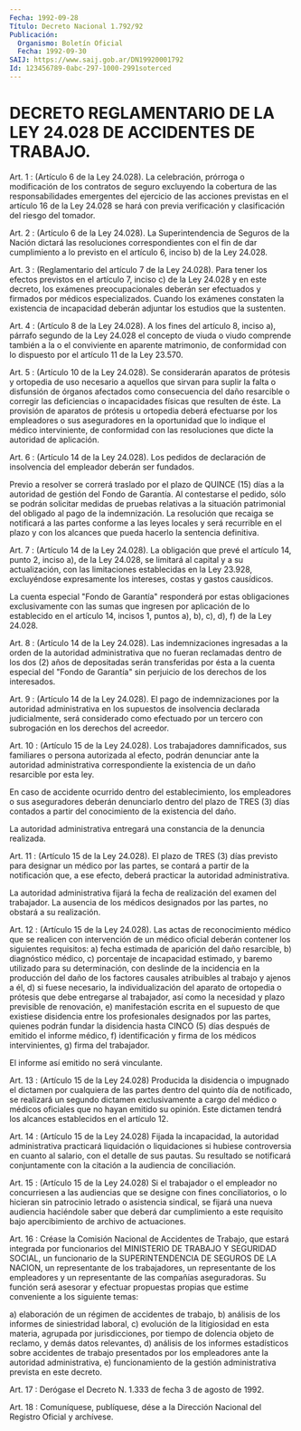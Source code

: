```yaml
---
Fecha: 1992-09-28
Título: Decreto Nacional 1.792/92
Publicación:
  Organismo: Boletín Oficial
  Fecha: 1992-09-30
SAIJ: https://www.saij.gob.ar/DN19920001792
Id: 123456789-0abc-297-1000-2991soterced
---
```

# DECRETO REGLAMENTARIO DE LA LEY 24.028 DE ACCIDENTES DE TRABAJO.

<a id="1"></a>
Art.  1  :  (Artículo  6  de  la  Ley 24.028). La celebración, prórroga o modificación de los contratos  de  seguro  excluyendo la cobertura de las responsabilidades emergentes del ejercicio  de las acciones previstas en el artículo 16 de la Ley 24.028 se hará  con previa  verificación  y  clasificación  del  riesgo  del  tomador.

<a id="2"></a>
Art. 2 : (Artículo 6 de la Ley 24.028). La Superintendencia de Seguros  de la Nación dictará las resoluciones correspondientes con el fin de  dar  cumplimiento a lo previsto en el artículo 6, inciso b) de la Ley 24.028.

<a id="3"></a>
Art. 3 : (Reglamentario del artículo 7 de la Ley 24.028). Para tener  los  efectos previstos en el artículo 7, inciso c) de la Ley 24.028 y en este  decreto,  los  exámenes  preocupacionales deberán ser  efectuados y firmados por médicos especializados.  Cuando  los exámenes  constaten  la  existencia de incapacidad deberán adjuntar los estudios que la sustenten.

<a id="4"></a>
Art.  4  :  (Artículo  8  de  la  Ley 24.028). A los fines del artículo  8,  inciso  a),  párrafo  segundo de  la  Ley  24.028  el concepto de viuda o viudo comprende también  a  la o el conviviente en  aparente  matrimonio,  de conformidad con lo dispuesto  por  el artículo 11 de la Ley 23.570.

<a id="5"></a>
Art.  5  :  (Artículo  10  de  la Ley 24.028). Se considerarán aparatos de prótesis y ortopedia de uso  necesario  a  aquellos que sirvan para suplir la falta o disfunsión de órganos afectados  como consecuencia  del  daño  resarcible  o  corregir las deficiencias o incapacidades  físicas  que  resulten  de  éste.  La  provisión  de aparatos  de  prótesis  u  ortopedia  deberá  efectuarse   por  los empleadores o sus aseguradores en la oportunidad que lo indique  el médico  interviniente,  de  conformidad  con  las  resoluciones que dicte la autoridad de aplicación.

<a id="6"></a>
Art.  6  :  (Artículo  14  de  la  Ley 24.028). Los pedidos de declaración  de  insolvencia del empleador  deberán  ser  fundados.

Previo a resolver  se correrá traslado por el plazo de QUINCE (15) días  a  la autoridad  de   gestión  del  Fondo  de  Garantía.  Al contestarse el pedido, sólo se  podrán solicitar medidas de pruebas relativas a la situación patrimonial  del  obligado  al  pago de la indemnización.  La  resolución  que  recaiga  se  notificará  a las partes  conforme  a las leyes locales y será recurrible en el plazo y con los alcances  que  pueda  hacerlo  la  sentencia  definitiva.

<a id="7"></a>
Art.  7  :  (Artículo  14 de la Ley 24.028). La obligación que prevé el artículo 14, punto 2,  inciso  a),  de  la  Ley 24.028, se limitará  al  capital  y  a  su actualización, con las limitaciones establecidas  en  la  Ley  23.928,  excluyéndose  expresamente  los intereses, costas y gastos causídicos.

La  cuenta  especial  "Fondo de  Garantía"  responderá  por  estas obligaciones  exclusivamente    con  las  sumas  que  ingresen  por aplicación de lo establecido en el  artículo  14, incisos 1, puntos a), b), c), d), f) de la Ley 24.028.

<a id="8"></a>
Art.  8  : (Artículo 14 de la Ley 24.028). Las indemnizaciones ingresadas a la  orden de la autoridad administrativa que no fueran reclamadas  dentro  de  los  dos  (2)  años  de  depositadas  serán transferidas  por ésta a la cuenta especial del "Fondo de Garantía" sin perjuicio de los derechos de los interesados.

<a id="9"></a>
Art. 9 : (Artículo 14 de la Ley 24.028). El pago de indemnizaciones  por  la  autoridad administrativa en los supuestos de  insolvencia  declarada  judicialmente,  será  considerado  como efectuado  por  un tercero con  subrogación  en  los  derechos  del acreedor.

<a id="10"></a>
Art.  10  :  (Artículo  15 de la Ley 24.028). Los trabajadores damnificados,  sus  familiares  o  persona  autorizada  al  efecto, podrán denunciar ante la autoridad  administrativa  correspondiente la existencia de un daño resarcible por esta ley.

En  caso  de  accidente  ocurrido dentro del establecimiento,  los empleadores o  sus aseguradores  deberán  denunciarlo  dentro  del plazo de TRES (3)  días contados  a  partir del conocimiento de la existencia del daño.

La  autoridad  administrativa  entregará   una  constancia  de  la denuncia realizada.

<a id="11"></a>
Art. 11 : (Artículo 15 de la Ley 24.028). El plazo de TRES (3) días previsto  para designar un médico por las partes, se contará a partir de la notificación  que,  a  ese efecto, deberá practicar la autoridad administrativa.

La autoridad administrativa fijará la  fecha  de  realización  del examen  del trabajador.  La ausencia de los médicos designados por las partes, no obstará a su realización.

<a id="12"></a>
Art.  12  :  (Artículo  15  de  la  Ley  24.028). Las actas de reconocimiento  médico  que  se  realicen  con intervención  de  un médico  oficial  deberán  contener  los siguientes  requisitos:  a) fecha  estimada de aparición del daño  resarcible,  b)  diagnóstico médico,  c)  porcentaje de incapacidad estimado, y baremo utilizado para  su  determinación, con  deslinde  de  la  incidencia  en  la producción  del  daño  de  los  factores  causales  atribuibles  al trabajo  y ajenos a él, d) si fuese necesario, la individualización del  aparato  de  ortopedia  o  prótesis  que  debe  entregarse  al trabajador, así como la necesidad y plazo previsible de renovación,   e)  manifestación  escrita  en  el  supuesto  de  que existiese disidencia  entre  los  profesionales  designados por las partes, quienes podrán fundar la disidencia hasta  CINCO  (5)  días después de emitido el informe médico, f) identificación y firma  de los    médicos    intervinientes,  g)  firma  del  trabajador.

El informe así emitido no será vinculante.

<a id="13"></a>
Art.  13  :  (Artículo  15  de  la  Ley  24.028)  Producida la disidencia  o  impugnado  el dictamen por cualquiera de las  partes dentro  del  quinto  día de notificado,  se  realizará  un  segundo dictamen exclusivamente  a cargo del médico o médicos oficiales que no hayan emitido su opinión.  Este  dictamen  tendrá  los  alcances establecidos en el artículo 12.

<a id="14"></a>
Art. 14 : (Artículo 15 de la Ley 24.028) Fijada la incapacidad, la autoridad  administrativa practicará liquidación o liquidaciones si hubiese controversia  en  cuanto  al  salario, con el detalle de sus  pautas.  Su  resultado  se  notificará  conjuntamente  con  la citación a la audiencia de conciliación.

<a id="15"></a>
Art. 15 : (Artículo 15 de la Ley 24.028) Si el trabajador o el empleador  no  concurriesen  a  las  audiencias  que se designe con fines  conciliatorios,  o  lo  hicieran  sin patrocinio  letrado  o asistencia  sindical,  se  fijará  una  nueva audiencia  haciéndole saber que deberá dar cumplimiento a este requisito bajo apercibimiento de archivo de actuaciones.

<a id="16"></a>
Art. 16 : Créase la Comisión Nacional de Accidentes de Trabajo, que  estará  integrada por funcionarios del MINISTERIO DE TRABAJO Y SEGURIDAD SOCIAL,  un funcionario de la SUPERINTENDENCIA DE SEGUROS DE LA NACION, un representante de los trabajadores, un representante  de  los   empleadores  y  un  representante  de  las compañías  aseguradoras.  Su   función  será  asesorar  y  efectuar propuestas propias que estime conveniente  a  los  siguiente temas:

a) elaboración de un régimen de accidentes de trabajo,  b) análisis de  los  informes  de  siniestridad  laboral,  c)  evolución de  la litigiosidad  en  esta  materia,  agrupada por jurisdicciones,  por tiempo de dolencia objeto de reclamo,  y demás datos relevantes, d) análisis de los informes estadísticos sobre  accidentes  de trabajo presentados  por  los empleadores ante la autoridad administrativa, e) funcionamiento de  la  gestión  administrativa  prevista en este decreto.

<a id="17"></a>
Art. 17 : Derógase el Decreto N. 1.333 de fecha 3 de agosto de 1992.

<a id="18"></a>
Art. 18 : Comuníquese, publíquese, dése a la Dirección Nacional del Registro Oficial y archívese.